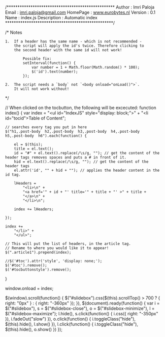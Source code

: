 /**************************************************
Author      : Imri Paloja
Email       : imri.paloja@gmail.com
HomePage    : www.eurobytes.nl
Version     : 0.1
Name        : index.js
Description : Automatic index
**************************************************/

/*          Notes

    1.  If a header has the same name - which is not recommended - 
        the script will apply the id's twice. Therefore clicking to 
        the second header with the same id will not work!

            Possible fix:
            setInterval(function() {
                var number = 1 + Math.floor(Math.random() * 100);
                $('id').text(number);
            });
            
    2.  The script needs a `body` not `<body onload="onLoad()">`. 
        It will not work without!

*/

// When clicked on the tocbutton, the following will be excecuted:
function index() {
    var index =
        "<ul id=\"IndexJS\" style=\"display: block;\">" +
        "<li id=\"tocid\">Table of Content</li>";

    // searches every tag you put in here
    $("h1,.post-body  h2,.post-body  h3,.post-body  h4,.post-body  h5,.post-body  h6").each(function() {

        el = $(this);
        title = el.text();
        id = "#" + el.text().replace(/\s/g, ""); // get the content of the header tags removes spaces and puts a # in front of it.
        hid = el.text().replace(/\s/g, ""); // get the content of the header tags
        el.attr('id', "" + hid + ""); // applies the header content in the id tag.

        lHeaders =
            "<li>\n" +
            "<a href='" + id + "' title='" + title + "' >" + title +
            "</a>\n" +
            "</li>\n";

        index += lHeaders;

    });

    index +=
        "</li>" +
        "</ul>";

    // This will put the list of headers, in the article tag. 
    // Rename to where you would like it to appear!
    $(".article1").prepend(index);

    //$('#toc').attr('style', 'display: none;');
    $('#toc').remove();
    $('#tocbuttonstyle').remove();

}

window.onload = index;


$(window).scroll(function() {
  $("#slidebox").css($(this).scrollTop() > 700 ? {
    right: "0px"
  } : {
    right: "-360px"
  });
}), $(document).ready(function() {
  var i = $("#slidebox"),
    s = $("#slidebox-close"),
    o = $("#slidebox-minimize"),
    l = $("#slidebox-maximize");
  l.hide(), s.click(function() {
    i.css({
      right: "-350px"
    }), i.fadeOut("slow")
  }), o.click(function() {
    i.toggleClass("hide"), $(this).hide(), l.show()
  }), l.click(function() {
    i.toggleClass("hide"), $(this).hide(), o.show()
  })
});

